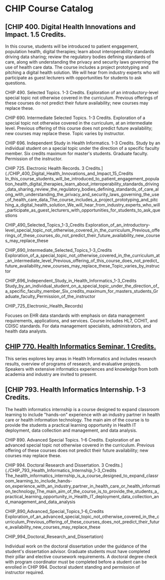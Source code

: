 # CHIP Course Catalog

## [CHIP 400. Digital Health Innovations and Impact. 1.5 Credits.
In this course, students will be introduced to patient engagement, population health, digital therapies; learn about interoperability standards driving data sharing; review the regulatory bodies defining standards of care, along with understanding the privacy and security laws governing the use of health care data. The course includes a project prototyping and pitching a digital health solution. We will hear from industry experts who will participate as guest lecturers with opportunities for students to ask questions.

CHIP 490. Selected Topics. 1-3 Credits.
Exploration of an introductory-level special topic not otherwise covered in the curriculum. Previous offerings of these courses do not predict their future availability; new courses may replace these.

CHIP 690. Intermediate Selected Topics. 1-3 Credits.
Exploration of a special topic not otherwise covered in the curriculum, at an intermediate level. Previous offering of this course does not predict future availability; new courses may replace these. Topic varies by instructor.

CHIP 696. Independent Study in Health Informatics. 1-3 Credits.
Study by an individual student on a special topic under the direction of a specific faculty member. Six credits maximum for master's students. Graduate faculty. Permission of the instructor.

CHIP 725. Electronic Health Records. 3 Credits.](./CHIP_400_Digital_Health_Innovations_and_Impact_15_Credits
In_this_course_students_will_be_introduced_to_patient_engagement_population_health_digital_therapies_learn_about_interoperability_standards_driving_data_sharing_review_the_regulatory_bodies_defining_standards_of_care_along_with_understanding_the_privacy_and_security_laws_governing_the_use_of_health_care_data_The_course_includes_a_project_prototyping_and_pitching_a_digital_health_solution_We_will_hear_from_industry_experts_who_will_participate_as_guest_lecturers_with_opportunities_for_students_to_ask_questions

CHIP_490_Selected_Topics_1-3_Credits
Exploration_of_an_introductory-level_special_topic_not_otherwise_covered_in_the_curriculum_Previous_offerings_of_these_courses_do_not_predict_their_future_availability_new_courses_may_replace_these

CHIP_690_Intermediate_Selected_Topics_1-3_Credits
Exploration_of_a_special_topic_not_otherwise_covered_in_the_curriculum_at_an_intermediate_level_Previous_offering_of_this_course_does_not_predict_future_availability_new_courses_may_replace_these_Topic_varies_by_instructor

CHIP_696_Independent_Study_in_Health_Informatics_1-3_Credits
Study_by_an_individual_student_on_a_special_topic_under_the_direction_of_a_specific_faculty_member_Six_credits_maximum_for_masters_students_Graduate_faculty_Permission_of_the_instructor

CHIP_725_Electronic_Health_Records)

Focuses on EHR data standards with emphasis on data management requirements, applications, and services. Course includes HL7, CCHIT, and CDISC standards. For data management specialists, administrators, and health data analysts.

## [CHIP 770. Health Informatics Seminar. 1 Credits.](./CHIP_770_Health_Informatics_Seminar)

This series explores key areas in Health Informatics and includes research results, overview of programs of research, and evaluative projects. Speakers with extensive informatics experiences and knowledge from both academia and industry are invited to present.

## [CHIP 793. Health Informatics Internship. 1-3 Credits.
The health informatics internship is a course designed to expand classroom learning to include "hands-on" experience with an industry partner in health care or health information technology. The main aim of the course is to provide the students a practical learning opportunity in Health IT deployment, data collection and management, and data analysis.

CHIP 890. Advanced Special Topics. 1-6 Credits.
Exploration of an advanced special topic not otherwise covered in the curriculum. Previous offering of these courses does not predict their future availability; new courses may replace these.

CHIP 994. Doctoral Research and Dissertation. 3 Credits.](./CHIP_793_Health_Informatics_Internship_1-3_Credits
The_health_informatics_internship_is_a_course_designed_to_expand_classroom_learning_to_include_hands-on_experience_with_an_industry_partner_in_health_care_or_health_information_technology_The_main_aim_of_the_course_is_to_provide_the_students_a_practical_learning_opportunity_in_Health_IT_deployment_data_collection_and_management_and_data_analysis

CHIP_890_Advanced_Special_Topics_1-6_Credits
Exploration_of_an_advanced_special_topic_not_otherwise_covered_in_the_curriculum_Previous_offering_of_these_courses_does_not_predict_their_future_availability_new_courses_may_replace_these

CHIP_994_Doctoral_Research_and_Dissertation)

Individual work on the doctoral dissertation under the guidance of the student's dissertation advisor. Graduate students must have completed their pillar and elective coursework requirements. A doctoral degree check with program coordinator must be completed before a student can be enrolled in CHIP 994. Doctoral student standing and permission of instructor required.

